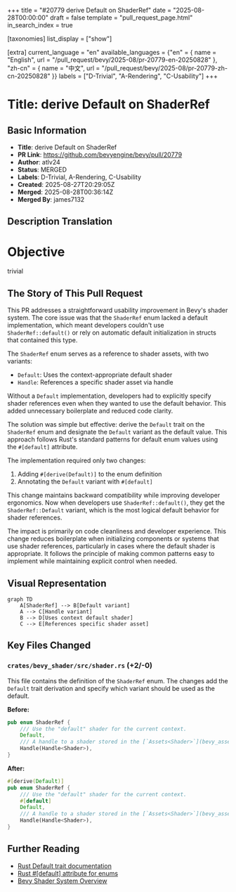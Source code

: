 +++
title = "#20779 derive Default on ShaderRef"
date = "2025-08-28T00:00:00"
draft = false
template = "pull_request_page.html"
in_search_index = true

[taxonomies]
list_display = ["show"]

[extra]
current_language = "en"
available_languages = {"en" = { name = "English", url = "/pull_request/bevy/2025-08/pr-20779-en-20250828" }, "zh-cn" = { name = "中文", url = "/pull_request/bevy/2025-08/pr-20779-zh-cn-20250828" }}
labels = ["D-Trivial", "A-Rendering", "C-Usability"]
+++

# Title: derive Default on ShaderRef

## Basic Information
- **Title**: derive Default on ShaderRef
- **PR Link**: https://github.com/bevyengine/bevy/pull/20779
- **Author**: atlv24
- **Status**: MERGED
- **Labels**: D-Trivial, A-Rendering, C-Usability
- **Created**: 2025-08-27T20:29:05Z
- **Merged**: 2025-08-28T00:36:14Z
- **Merged By**: james7132

## Description Translation
# Objective

trivial

## The Story of This Pull Request

This PR addresses a straightforward usability improvement in Bevy's shader system. The core issue was that the `ShaderRef` enum lacked a default implementation, which meant developers couldn't use `ShaderRef::default()` or rely on automatic default initialization in structs that contained this type.

The `ShaderRef` enum serves as a reference to shader assets, with two variants:
- `Default`: Uses the context-appropriate default shader
- `Handle`: References a specific shader asset via handle

Without a `Default` implementation, developers had to explicitly specify shader references even when they wanted to use the default behavior. This added unnecessary boilerplate and reduced code clarity.

The solution was simple but effective: derive the `Default` trait on the `ShaderRef` enum and designate the `Default` variant as the default value. This approach follows Rust's standard patterns for default enum values using the `#[default]` attribute.

The implementation required only two changes:
1. Adding `#[derive(Default)]` to the enum definition
2. Annotating the `Default` variant with `#[default]`

This change maintains backward compatibility while improving developer ergonomics. Now when developers use `ShaderRef::default()`, they get the `ShaderRef::Default` variant, which is the most logical default behavior for shader references.

The impact is primarily on code cleanliness and developer experience. This change reduces boilerplate when initializing components or systems that use shader references, particularly in cases where the default shader is appropriate. It follows the principle of making common patterns easy to implement while maintaining explicit control when needed.

## Visual Representation

```mermaid
graph TD
    A[ShaderRef] --> B[Default variant]
    A --> C[Handle variant]
    B --> D[Uses context default shader]
    C --> E[References specific shader asset]
```

## Key Files Changed

### `crates/bevy_shader/src/shader.rs` (+2/-0)

This file contains the definition of the `ShaderRef` enum. The changes add the `Default` trait derivation and specify which variant should be used as the default.

**Before:**
```rust
pub enum ShaderRef {
    /// Use the "default" shader for the current context.
    Default,
    /// A handle to a shader stored in the [`Assets<Shader>`](bevy_asset::Assets) resource
    Handle(Handle<Shader>),
}
```

**After:**
```rust
#[derive(Default)]
pub enum ShaderRef {
    /// Use the "default" shader for the current context.
    #[default]
    Default,
    /// A handle to a shader stored in the [`Assets<Shader>`](bevy_asset::Assets) resource
    Handle(Handle<Shader>),
}
```

## Further Reading

- [Rust Default trait documentation](https://doc.rust-lang.org/std/default/trait.Default.html)
- [Rust #[default] attribute for enums](https://doc.rust-lang.org/std/default/attr.default.html)
- [Bevy Shader System Overview](https://bevyengine.org/learn/book/getting-started/shaders/)